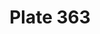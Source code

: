 ---
flag: 
order: '105'
pid: '363'
an: '10'
title: Plate 363
rev_year: 
_date: '1802'
caption: Mise d'un Jeune Homme.
translation: Outfit of a young man.
student: Barthélemy Glama
keywords: Masculin
column: 
flag_translation: 
permalink: /plates/363
layout: plate-page
---